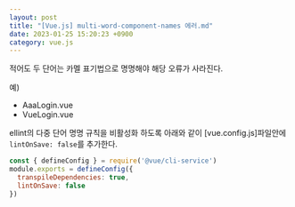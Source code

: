 ```yaml
---
layout: post
title: "[Vue.js] multi-word-component-names 에러.md"
date: 2023-01-25 15:20:23 +0900
category: vue.js
---
```


적어도 두 단어는 카멜 표기법으로 명명해야 해당 오류가 사라진다.

예)
- AaaLogin.vue
- VueLogin.vue

ellint의 다중 단어 명명 규칙을 비활성화 하도록 아래와 같이 [vue.config.js]파일안에  ``lintOnSave: false``를 추가한다.



```js
const { defineConfig } = require('@vue/cli-service')
module.exports = defineConfig({
  transpileDependencies: true,
  lintOnSave: false
})

```